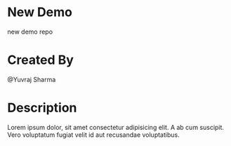 # New Demo 
new demo repo

# Created By 
@Yuvraj Sharma

# Description
Lorem ipsum dolor, sit amet consectetur adipisicing elit. A ab cum suscipit. Vero voluptatum fugiat velit id aut recusandae voluptatibus.